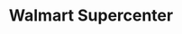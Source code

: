 ---
title: "Walmart Supercenter"
url: /lincoln/walmart-supercenter-north-27th-street/
shop: Supermarkt
---